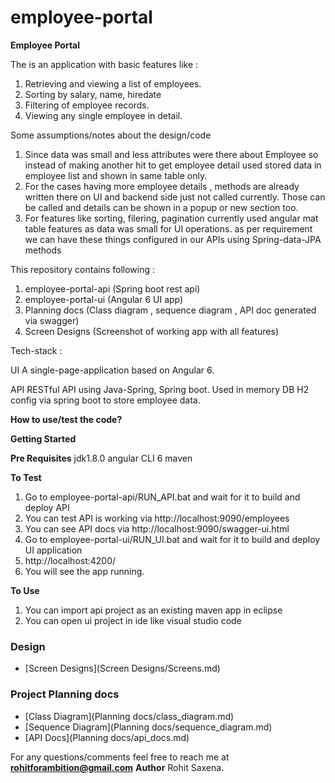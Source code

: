 # employee-portal
<b>Employee Portal</b>

The is an application with basic features like :
1. Retrieving and viewing a list of employees.
2. Sorting by salary, name, hiredate
4. Filtering of employee records.
3. Viewing any single employee in detail.

Some assumptions/notes about the design/code
1. Since data was small and less attributes were there about Employee so instead of making another hit to get employee detail
used stored data in employee list and shown in same table only.
2. For the cases having more employee details , methods are already written there on UI and backend side just not called currently.
Those can be called and details can be shown in a popup or new section too.
3. For features like sorting, filering, pagination currently used angular mat table features as data was small for UI operations.
as per requirement we can have these things configured in our APIs using Spring-data-JPA methods

This repository contains following :
1. employee-portal-api (Spring boot rest api)
2. employee-portal-ui (Angular 6 UI app)
3. Planning docs (Class diagram , sequence diagram , API doc generated via swagger)
4. Screen Designs (Screenshot of working app with all features)

Tech-stack :

UI
A single-page-application based on Angular 6.

API
RESTful API using Java-Spring, Spring boot.
Used in memory DB H2 config via spring boot to store employee data.

<b>How to use/test the code?</b>

<b>Getting Started</b>

<b>Pre Requisites</b>
jdk1.8.0
angular CLI 6
maven

<b>To Test</b>
1. Go to employee-portal-api/RUN_API.bat and wait for it to build and deploy API
2. You can test API is working via http://localhost:9090/employees
3. You can see API docs via http://localhost:9090/swagger-ui.html
3. Go to employee-portal-ui/RUN_UI.bat and wait for it to build and deploy UI application
4. http://localhost:4200/
5. You will see the app running.

<b>To Use</b>
1. You can import api project as an existing maven app in eclipse
2. You can open ui project in ide like visual studio code 

### Design

* [Screen Designs](Screen Designs/Screens.md)

### Project Planning docs

* [Class Diagram](Planning docs/class_diagram.md)
* [Sequence Diagram](Planning docs/sequence_diagram.md)
* [API Docs](Planning docs/api_docs.md)

For any questions/comments feel free to reach me at <b>rohitforambition@gmail.com</b>
<b>Author</b>
Rohit Saxena.
